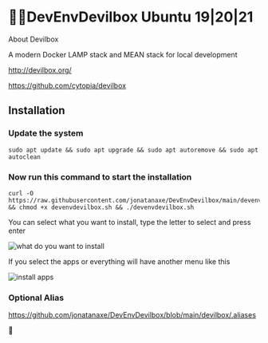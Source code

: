 # 🏴‍☠️DevEnvDevilbox Ubuntu 19|20|21

About Devilbox

A modern Docker LAMP stack and MEAN stack for local development

http://devilbox.org/

https://github.com/cytopia/devilbox

## Installation 

### Update the system

```
sudo apt update && sudo apt upgrade && sudo apt autoremove && sudo apt autoclean
```

### Now run this command to start the installation

```
curl -O https://raw.githubusercontent.com/jonatanaxe/DevEnvDevilbox/main/devenvdevilbox.sh && chmod +x devenvdevilbox.sh && ./devenvdevilbox.sh
```
You can select what you want to install, type the letter to select and press enter

![what do you want to install](https://i.imgur.com/tdlXnrF.png)

If you select the apps or everything will have another menu like this

![install apps](https://i.imgur.com/Dlo55J9.png)


### Optional Alias

https://github.com/jonatanaxe/DevEnvDevilbox/blob/main/devilbox/.aliases

🐓

